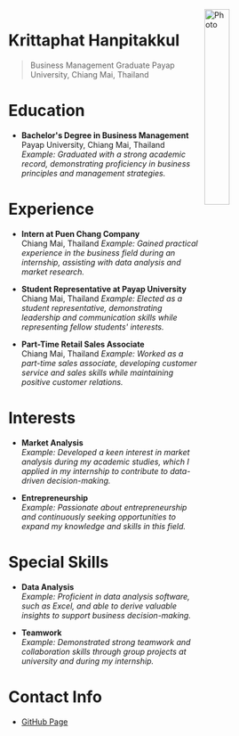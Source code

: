<img src="https://organicthemes.com/demo/nonprofit/files/2015/05/computer-coffee-dark-300x200.jpg" alt="Photo" align="right" width="30%"/>

# Krittaphat Hanpitakkul
> Business Management Graduate
> Payap University, Chiang Mai, Thailand

# Education
* **Bachelor's Degree in Business Management**  
  Payap University, Chiang Mai, Thailand  
  _Example: Graduated with a strong academic record, demonstrating proficiency in business principles and management strategies._

# Experience
* **Intern at Puen Chang Company**  
  Chiang Mai, Thailand
  _Example: Gained practical experience in the business field during an internship, assisting with data analysis and market research._

* **Student Representative at Payap University**  
  Chiang Mai, Thailand
  _Example: Elected as a student representative, demonstrating leadership and communication skills while representing fellow students' interests._

* **Part-Time Retail Sales Associate**  
  Chiang Mai, Thailand
  _Example: Worked as a part-time sales associate, developing customer service and sales skills while maintaining positive customer relations._

# Interests
* **Market Analysis**  
  _Example: Developed a keen interest in market analysis during my academic studies, which I applied in my internship to contribute to data-driven decision-making._

* **Entrepreneurship**  
  _Example: Passionate about entrepreneurship and continuously seeking opportunities to expand my knowledge and skills in this field._

# Special Skills
* **Data Analysis**  
  _Example: Proficient in data analysis software, such as Excel, and able to derive valuable insights to support business decision-making._

* **Teamwork**  
  _Example: Demonstrated strong teamwork and collaboration skills through group projects at university and during my internship._

# Contact Info
* [GitHub Page](https://loginname.github.io)
